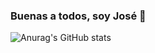 ### Buenas a todos, soy José 👋
![Anurag's GitHub stats](https://github-readme-stats.vercel.app/api?username=jose-mrs&theme=nightowl&show_icons=true)
<!--
**Jose-MRS/Jose-MRS** is a ✨ _special_ ✨ repository because its `README.md` (this file) appears on your GitHub profile.

Here are some ideas to get you started:

- 🔭 I’m currently working on ...
- 🌱 I’m currently learning ...
- 👯 I’m looking to collaborate on ...
- 🤔 I’m looking for help with ...
- 💬 Ask me about ...
- 📫 How to reach me: ...
- 😄 Pronouns: ...
- ⚡ Fun fact: ...
-->
